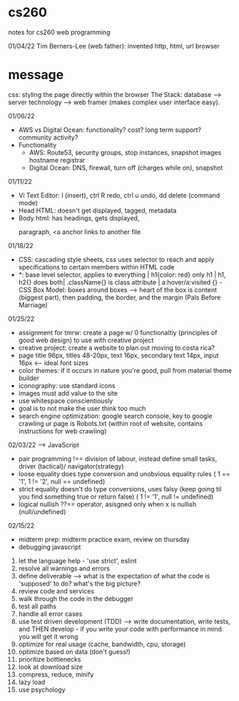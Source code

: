 # cs260
notes for cs260 web programming

01/04/22
Tim Berners-Lee (web father): invented http, html, url browser 
<html>
<head></head>
<body><h1>message</h1>
css: styling the page directly within the browser
The Stack: database —> server technology —> web framer (makes complex user interface easy). 

01/06/22
- AWS vs Digital Ocean: functionality? cost? long term support? community activity? 
- Functionality 
  - AWS: Route53, security groups, stop instances, snapshot images hostname registrar
  - Digital Ocean: DNS, firewall, turn off (charges while on), snapshot

01/11/22
  - Vi Text Editor: I (insert), ctrl R redo, ctrl u undo, dd delete (command mode)
  - Head HTML: doesn't get displayed, tagged, metadata 
  - Body html: has headings, gets displayed, <p> paragraph, <a anchor links to another file 
  
 01/18/22
 - CSS: cascading style sheets, css uses selector to reach and apply specifications to certain members within HTML code 
 - *: base level selector, applies to everything | h1{color: red} only h1 | h1, h2{} does both| .className{} is class attribute | a:hover/a:visited {}              - CSS Box Model: boxes around boxes --> heart of the box is content (biggest part), then padding, the border, and the margin (Pals Before Marriage)
  
  01/25/22
  - assignment for tmrw: create a page w/ 0 functionaltiy (principles of good web design) to use with creative project 
  - creative project: create a website to plan out moving to costa rica? 
  - page title 96px, titles 48-20px, text 16px, secondary text 14px, input 16px <-- ideal font sizes 
  - color themes: if it occurs in nature you're good, pull from material theme builder 
  - iconography: use standard icons   
  - images must add value to the site                                                 
  - use whitespace conscientiously 
  - goal is to not make the user think too much   
  - search engine optimization: google search console, key to google crawling ur page is Robots.txt (within root of website, contains instructions for web crawling)
  
  02/03/22 --> JavaScript 
  - pair programming !== division of labour, instead define small tasks, driver (tactical)/ navigator(strategy)
  - loose equality does type conversion and unobvious equality rules  ( 1 == '1', 1 != '2', null == undefined)
  - strict equality doesn't do type conversions, uses falsy (keep going til you find something true or return false) ( 1 != '1', null != undefined)
  - logical nullish ??== operator, asisgned only when x is nullish (null/undefined)         

                                                                                    
  02/15/22 
  - midterm prep: midterm practice exam, review on thursday 
  - debugging javascript 
  1. let the language help - 'use strict', eslint                                                                                  
  2. resolve all warnings and errors                                                                                  
  3. define deliverable --> what is the expectation of what the code is 'supposed' to do? what's the big picture?
  4. review code and services 
  5. walk through the code in the debugger                                                                                   
  6. test all paths                                                                                   
  7. handle all error cases 
  8. use test driven development (TDD)  --> write documentation, write tests, and THEN develop                                                                         - if you write your code with performance in mind you will get it wrong
  1. optimize for real usage (cache, bandwidth, cpu, storage)
  2. optimize based on data (don't guess!)
  3. prioritize bottlenecks 
  4. look at download size
  5. compress, reduce, minify 
  6. lazy load
  7. use psychology 
  
